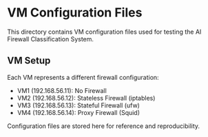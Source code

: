 # VM Configuration Files

This directory contains VM configuration files used for testing the AI Firewall Classification System.

## VM Setup

Each VM represents a different firewall configuration:
- VM1 (192.168.56.11): No Firewall
- VM2 (192.168.56.12): Stateless Firewall (iptables)
- VM3 (192.168.56.13): Stateful Firewall (ufw)
- VM4 (192.168.56.14): Proxy Firewall (Squid)

Configuration files are stored here for reference and reproducibility.
